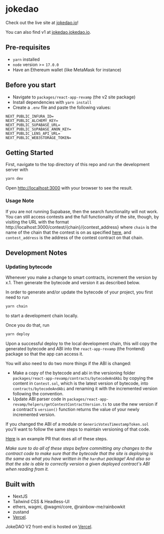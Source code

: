 # jokedao

Check out the live site at [jokedao.io](https://jokedao.io)!

You can also find v1 at [jokedao.jokedao.io](https://jokedao.jokedao.io).

## Pre-requisites
- `yarn` installed
- `node` version >= `17.0.0`
- Have an Ethereum wallet (like MetaMask for instance)
## Before you start
- Navigate to `packages/react-app-revamp` (the v2 site package)
- Install dependencies with `yarn install`
- Create a `.env` file and paste the following values:

```
NEXT_PUBLIC_INFURA_ID=
NEXT_PUBLIC_ALCHEMY_KEY=
NEXT_PUBLIC_SUPABASE_URL=
NEXT_PUBLIC_SUPABASE_ANON_KEY=
NEXT_PUBLIC_LENS_API_URL=
NEXT_PUBLIC_WEB3STORAGE_TOKEN=
```
## Getting Started

First, navigate to the top directory of this repo and run the development server with

```bash
yarn dev
```

Open [http://localhost:3000](http://localhost:3000) with your browser to see the result.

### Usage Note
If you are not running Supabase, then the search functionality will not work. You can still access contests and the full functionality of the site, though, by visiting the URL with the format http://localhost:3000/contest/{chain}/{contest_address} where `chain` is the name of the chain that the contest is on as specified [here](https://github.com/JokeDAO/JokeDaoV2Dev/blob/staging/packages/react-app-revamp/config/wagmi/index.ts), and `contest_address` is the address of the contest contract on that chain.

## Development Notes

### Updating bytecode

Whenever you make a change to smart contracts, increment the version by x.1. Then generate the bytecode and version it as described below.

In order to generate and/or update the bytecode of your project, you first need to run 

```bash
yarn chain
```

to start a development chain locally.

Once you do that, run 

```bash
yarn deploy
```

Upon a successful deploy to the local development chain, this will copy the generated bytecode and ABI into the `react-app-revamp` (the frontend) package so that the app can access it.

You will also need to do two more things if the ABI is changed:
  - Make a copy of the bytecode and abi in the versioning folder `packages/react-app-revamp/contracts/bytecodeAndAbi` by copying the content in `Contest.sol`, which is the latest version of bytecode, into `contracts/bytecodeAndAbi` and renaming it with the incremented version following the convention.
  - Update ABI parser code in `packages/react-app-revamp/helpers/getContestContractVersion.ts` to use the new version if a contract's `version()` function returns the value of your newly incremented version.

If you changed the ABI of a module or `GenericVotesTimestampToken.sol` you'll want to follow the same steps to maintain versioning of that code.
  
[Here](https://github.com/JokeDAO/JokeDaoV2Dev/pull/111/commits/79072b212e603bcca0418dd5057557379444194f) is an example PR that does all of these steps.

*Make sure to do all of these steps before committing any changes to the contract code to make sure that the bytecode that the site is deploying is the same as what you have written in the `hardhat` package! And also so that the site is able to correctly version a given deployed contract's ABI when reading from it.*

## Built with
- NextJS
- Tailwind CSS & Headless-UI
- ethers, wagmi, @wagmi/core, @rainbow-me/rainbowkit
- zustand
- [Vercel](https://vercel.com/?utm_source=jokedao&utm_campaign=oss).

JokeDAO V2 front-end is hosted on [Vercel](https://vercel.com/?utm_source=jokedao&utm_campaign=oss).
